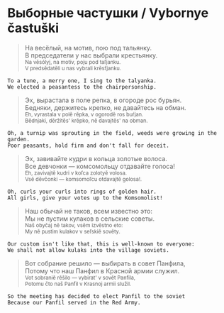 # Выборные частушки / Vybornye častuški

> На весёлый, на мотив, пою под тальянку.  
> В председатели у нас выбрали крестьянку.  
> <sub>Na vĕsólyj, na motiv, poju pod taľjanku.  
> V predsĕdatĕli u nas vybrali krĕsťjanku.</sub>
```
To a tune, a merry one, I sing to the talyanka.
We elected a peasantess to the chairpersonship.
```
> Эх, вырастала в поле репка, в огороде рос бурьян.  
> Бедняки, держитесь крепко, не давайтесь на обман.  
> <sub>Eh, vyrastala v polӗ rӗpka, v ogorodӗ ros buŕjan.  
> Bӗdnjaki, dӗržitӗs' krӗpko, nӗ davajtӗs' na obman.</sub>
```
Oh, a turnip was sprouting in the field, weeds were growing in the garden.
Poor peasants, hold firm and don't fall for deceit.
```
> Эх, завивайте кудри в кольца золотые волоса.  
> Все девчонки — комсомольцу отдавайте голоса!  
> <sub>Eh, zavivajtĕ kudri v koľca zolotyĕ volosa.  
> Vsĕ dĕvčonki — komsomoľcu otdavajtĕ golosa!.</sub>
```
Oh, curls your curls into rings of golden hair.
All girls, give your votes up to the Komsomolist!
```
> Наш обычай не таков, всем известно это:  
> Мы не пустим кулаков в сельские советы.  
> <sub>Naš obyčaj nĕ takov, vsĕm izvĕstno eto:  
> My nĕ pustim kulakov v seľskiĕ sovĕty.</sub>
```
Our custom isn't like that, this is well-known to everyone:
We shall not allow kulaks into the village soviets.
```
> Вот собрание решило — выбирать в совет Панфила,  
> Потому что наш Панфил в Красной армии служил.  
> <sub>Vot sobraniĕ rĕšilo — vybirat' v sovĕt Panfila,  
> Potomu čto naš Panfil v Krasnoj armii služil.</sub>
```
So the meeting has decided to elect Panfil to the soviet
Because our Panfil served in the Red Army.
```
